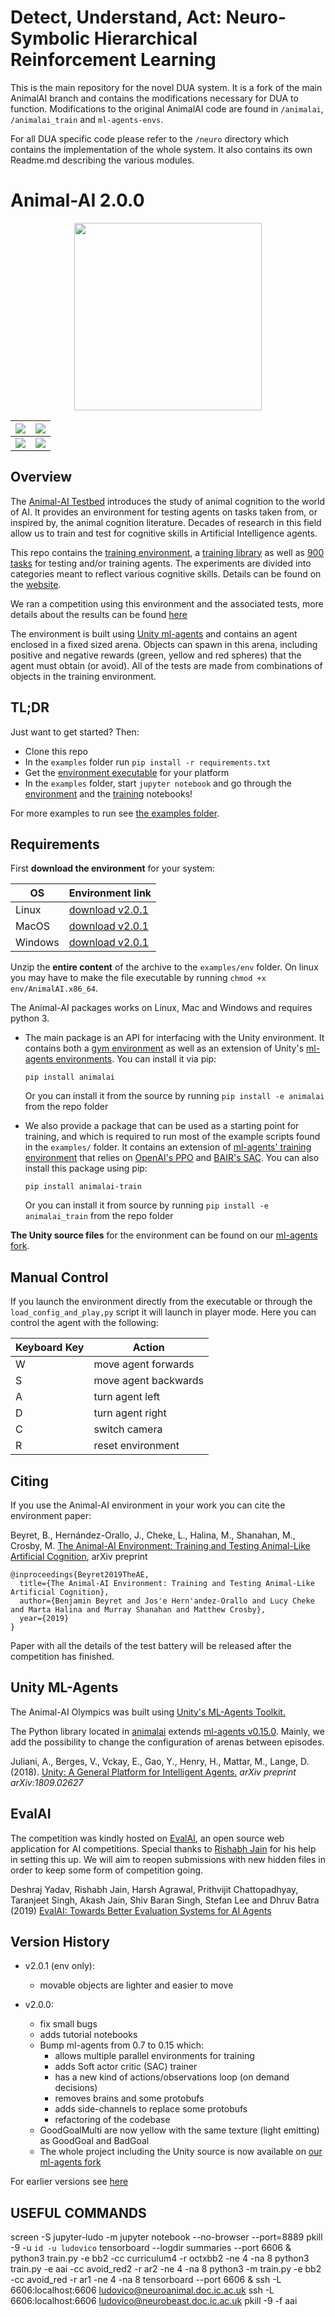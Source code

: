 # Detect, Understand, Act: Neuro-Symbolic Hierarchical Reinforcement Learning

This is the main repository for the novel DUA system. It is a fork of the main AnimalAI branch and contains the modifications necessary for DUA to function. Modifications to the original AnimalAI code are found in `/animalai`, `/animalai_train` and `ml-agents-envs`.

For all DUA specific code please refer to the `/neuro` directory which contains the implementation of the whole system. It also contains its own Readme.md describing the various modules.



# Animal-AI 2.0.0

<p align="center">
  <img height="300" src="documentation/PrefabsPictures/steampunkFOURcrop.png">
</p>


| ![](examples/notebook_data/animal-cyl-fail.gif) | ![](examples/notebook_data/agent-cyl-fail.gif) |
|---|---|
| ![](examples/notebook_data/animal-cyl-pass.gif) | ![](examples/notebook_data/agent-cyl-pass.gif) |

## Overview

The [Animal-AI Testbed](http://animalaiolympics.com/AAI) introduces the study of animal cognition to the world of AI. 
It provides an environment for testing agents on tasks taken from, or inspired by, the animal cognition literature.
Decades of research in this field allow us to train and test for cognitive skills in Artificial Intelligence agents.

This repo contains the [training environment](animalai), a [training library](animalai_train) as well as [900 tasks](competition_configurations) for testing and/or training agents.
The experiments are divided into categories meant to reflect various cognitive skills. Details can be found on the [website](http://animalaiolympics.com/AAI/testbed).

We ran a competition using this environment and the associated tests, more details about the results can be found [here](http://animalaiolympics.com)

The environment is built using [Unity ml-agents](https://github.com/Unity-Technologies/ml-agents/tree/master/docs) and contains an agent enclosed in a fixed sized arena. Objects can spawn in this arena, including positive 
and negative rewards (green, yellow and red spheres) that the agent must obtain (or avoid). All of the tests are made from combinations of objects in the training environment. 

## TL;DR

Just want to get started? Then:
- Clone this repo
- In the `examples` folder run `pip install -r requirements.txt`
- Get the [environment executable](#requirements) for your platform
- In the `examples` folder, start `jupyter notebook` and go through the [environment](examples/environment_tutorial.ipynb) 
and the [training](examples/training_tutorial.ipynb) notebooks!

For more examples to run see [the examples folder](examples).

## Requirements

First **download the environment** for your system:

| OS | Environment link |
| --- | --- |
| Linux |  [download v2.0.1](https://www.doc.ic.ac.uk/~bb1010/animalAI/env_linux_v2.0.1.zip) |
| MacOS |  [download v2.0.1](https://www.doc.ic.ac.uk/~bb1010/animalAI/env_mac_v2.0.1.zip) |
| Windows | [download v2.0.1](https://www.doc.ic.ac.uk/~bb1010/animalAI/env_windows_v2.0.1.zip)  |

Unzip the **entire content** of the archive to the `examples/env` folder. On linux you may have to make the file executable by running `chmod +x env/AnimalAI.x86_64`.

The Animal-AI packages works on Linux, Mac and Windows and requires python 3.

- The main package is an API for interfacing with the Unity environment. It contains both a 
[gym environment](https://github.com/openai/gym) as well as an extension of Unity's 
[ml-agents environments](https://github.com/Unity-Technologies/ml-agents/tree/master/ml-agents-envs). You can install it
 via pip:
    ```
    pip install animalai
    ```
    Or you can install it from the source by running `pip install -e animalai` from the repo folder

- We also provide a package that can be used as a starting point for training, and which is required to run most of the 
example scripts found in the `examples/` folder. It contains an extension of 
[ml-agents' training environment](https://github.com/Unity-Technologies/ml-agents/tree/master/ml-agents) that relies on 
[OpenAI's PPO](https://openai.com/blog/openai-baselines-ppo/) and [BAIR's SAC](https://bair.berkeley.edu/blog/2018/12/14/sac/). You can also install this package using pip:
    ```
    pip install animalai-train
    ```
    Or you can install it from source by running `pip install -e animalai_train` from the repo folder

**The Unity source files** for the environment can be found on our [ml-agents fork](https://github.com/beyretb/ml-agents). 

## Manual Control

If you launch the environment directly from the executable or through the `load_config_and_play,py` script it will launch
 in player mode. Here you can control the agent with the following:

| Keyboard Key  | Action    |
| --- | --- |
| W   | move agent forwards |
| S   | move agent backwards|
| A   | turn agent left     |
| D   | turn agent right    |
| C   | switch camera       |
| R   | reset environment   |

## Citing
If you use the Animal-AI environment in your work you can cite the environment paper:

Beyret, B., Hernández-Orallo, J., Cheke, L., Halina, M., Shanahan, M., Crosby, M. [The Animal-AI Environment: Training and Testing Animal-Like Artificial Cognition](https://arxiv.org/abs/1909.07483), arXiv preprint

```
@inproceedings{Beyret2019TheAE,
  title={The Animal-AI Environment: Training and Testing Animal-Like Artificial Cognition},
  author={Benjamin Beyret and Jos'e Hern'andez-Orallo and Lucy Cheke and Marta Halina and Murray Shanahan and Matthew Crosby},
  year={2019}
}
```

Paper with all the details of the test battery will be released after the competition has finished.

## Unity ML-Agents

The Animal-AI Olympics was built using [Unity's ML-Agents Toolkit.](https://github.com/Unity-Technologies/ml-agents)

The Python library located in [animalai](animalai) extends [ml-agents v0.15.0](https://github.com/Unity-Technologies/ml-agents/tree/0.15.0). Mainly, we add the 
possibility to change the configuration of arenas between episodes. 

Juliani, A., Berges, V., Vckay, E., Gao, Y., Henry, H., Mattar, M., Lange, D. (2018). [Unity: A General Platform for 
Intelligent Agents.](https://arxiv.org/abs/1809.02627) *arXiv preprint arXiv:1809.02627*

## EvalAI

The competition was kindly hosted on [EvalAI](https://github.com/Cloud-CV/EvalAI), an open source web application for AI competitions. Special thanks to [Rishabh Jain](https://rishabhjain.xyz/) for his help in setting this up.
We will aim to reopen submissions with new hidden files in order to keep some form of competition going.

Deshraj Yadav, Rishabh Jain, Harsh Agrawal, Prithvijit Chattopadhyay, Taranjeet Singh, Akash Jain, Shiv Baran Singh, Stefan Lee and Dhruv Batra (2019) [EvalAI: Towards Better Evaluation Systems for AI Agents](https://arxiv.org/abs/1902.03570)


## Version History

- v2.0.1 (env only):
  - movable objects are lighter and easier to move

- v2.0.0:
    - fix small bugs
    - adds tutorial notebooks
    - Bump ml-agents from 0.7 to 0.15 which:
        - allows multiple parallel environments for training
        - adds Soft actor critic (SAC) trainer
        - has a new kind of actions/observations loop (on demand decisions)
        - removes brains and some protobufs
        - adds side-channels to replace some protobufs
        - refactoring of the codebase
    - GoodGoalMulti are now yellow with the same texture (light emitting) as GoodGoal and BadGoal
    - The whole project including the Unity source is now available on [our ml-agents fork](https://github.com/beyretb/ml-agents)

For earlier versions see [here](documentation/versions.md)

## USEFUL COMMANDS
screen -S jupyter-ludo -m jupyter notebook --no-browser --port=8889
pkill -9 -u `id -u ludovico`
tensorboard --logdir summaries --port 6606 &
python3 train.py -e bb2  -cc curriculum4 -r octxbb2 -ne 4 -na 8
python3 train.py -e aai  -cc avoid_red2 -r ar2 -ne 4 -na 8
python3 -m train.py -e bb2 -cc avoid_red -r ar1 -ne 4 -na 8
tensorboard --port 6606 &
ssh -L 6606:localhost:6606 ludovico@neuroanimal.doc.ic.ac.uk
ssh -L 6606:localhost:6606 ludovico@neurobeast.doc.ic.ac.uk
pkill -9 -f aai

